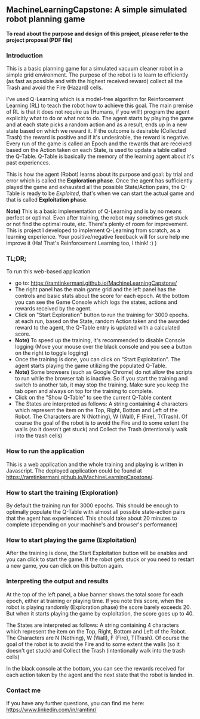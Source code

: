 ## MachineLearningCapstone: A simple simulated robot planning game
**To read about the purpose and design of this project, please refer to the project proposal (PDF file)**

### Introduction
This is a basic planning game for a simulated vacuum cleaner robot in a simple grid environment. The purpose of the robot is to learn to efficiently (as fast as possible and with the highest received reward) collect all the Trash and avoid the Fire (Hazard) cells. 

I've used Q-Learning which is a model-free algorithm for Reinforcement Learning (RL) to teach the robot how to achieve this goal. The main premise of RL is that it does not require us (Humans, if you will!) program the agent explicitly what to do or what not to do. The agent starts by playing the game and at each state picks a random action and as a result, ends up in a new state based on which we reward it. If the outcome is desirable (Collected Trash) the reward is positive and if it's undesirable, the reward is negative. Every run of the game is called an Epoch and the rewards that are received based on the Action taken on each State, is used to update a table called the Q-Table. Q-Table is basically the memory of the learning agent about it's past experiences.

This is how the agent (Robot) learns about its purpose and goal: by trial and error which is called the **Exploration phase**. Once the agent has sufficiently played the game and exhausted all the possible State/Action pairs, the Q-Table is ready to be *Exploited*, that's when we can start the actual game and that is called **Exploitation phase**.

**Note)** This is a basic implementation of Q-Learning and is by no means perfect or optimal. Even after training, the robot may sometimes get stuck or not find the optimal route, etc. There's plenty of room for improvement. This is project I developed to implement Q-Learning from scratch, as a learning experience. Your positive/negative feedback will for sure help me improve it (Ha! That's Reinforcement Learning too, I think! :) )

### TL;DR; 
To run this web-based application 
- go to: https://ramtinkermani.github.io/MachineLearningCapstone/
- The right panel has the main game grid and the left panel has the controls and basic stats about the score for each epoch. At the bottom you can see the Game Console which logs the states, actions and rewards received by the agent.
- Click on "Start Exploration" button to run the training for 3000 epochs. at each run, based on the State, random Action taken and the awarded reward to the agent, the Q-Table entry is updated with a calculated score.
- **Note)** To speed up the training, it's recommended to disable Console logging (Move your mouse over the black console and you see a button on the right to toggle logging)
- Once the training is done, you can click on "Start Exploitation". The agent starts playing the game utilizing the populated Q-Table. 
- **Note)** Some browsers (such as Google Chrome) do not allow the scripts to run while the browser tab is inactive. So if you start the training and switch to another tab, it may stop the training. Make sure you keep the tab open and always on top for the training to complete.
- Click on the "Show Q-Table" to see the current Q-Table content
- The States are interpreted as follows: A string containing 4 characters which represent the item on the Top, Right, Bottom and Left of the Robot. The Characters are N (Nothing), W (Wall), F (Fire), T(Trash). Of course the goal of the robot is to avoid the Fire and to some extent the walls (so it doesn't get stuck) and Collect the Trash (intentionally walk into the trash cells)

### How to run the application
This is a web application and the whole training and playing is written in Javascript. The deployed application could be found at https://ramtinkermani.github.io/MachineLearningCapstone/.

### How to start the training (Exploration)
By default the training run for 3000 epochs. This should be enough to optimally populate the Q-Table with almost all possible state-action pairs that the agent has experienced. This should take about 20 minutes to complete (depending on your machine's and browser's performance)

### How to start playing the game (Exploitation)
After the training is done, the Start Exploitation button will be enables and you can click to start the game. If the robot gets stuck or you need to restart a new game, you can click on this button again.

### Interpreting the output and results
At the top of the left panel, a blue banner shows the total score for each epoch, either at training or playing time. If you note this score, when the robot is playing randomly (Exploration phase) the score barely exceeds 20. But when it starts playing the game by exploitation, the score goes up to 40.

The States are interpreted as follows: A string containing 4 characters which represent the item on the Top, Right, Bottom and Left of the Robot. The Characters are N (Nothing), W (Wall), F (Fire), T(Trash). Of course the goal of the robot is to avoid the Fire and to some extent the walls (so it doesn't get stuck) and Collect the Trash (intentionally walk into the trash cells)

In the black console at the bottom, you can see the rewards received for each action taken by the agent and the next state that the robot is landed in.

### Contact me
If you have any further questions, you can find me here:
https://www.linkedin.com/in/ramtinr/
